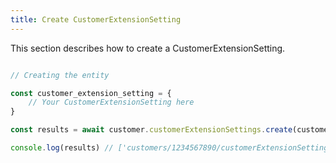 ```yaml
---
title: Create CustomerExtensionSetting 
---
```


This section describes how to create a CustomerExtensionSetting.



```javascript

// Creating the entity

const customer_extension_setting = {
    // Your CustomerExtensionSetting here 
}

const results = await customer.customerExtensionSettings.create(customer_extension_setting)

console.log(results) // ['customers/1234567890/customerExtensionSettings/9765432177']

```